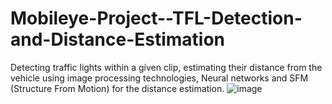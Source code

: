 # Mobileye-Project--TFL-Detection-and-Distance-Estimation
Detecting traffic lights within a given clip, estimating their distance from the vehicle using image processing technologies, Neural networks and SFM (Structure From Motion) for the distance estimation.
![image](https://user-images.githubusercontent.com/45630158/136716633-45d25736-dc37-4390-b0ac-033138ba7c1b.png)
